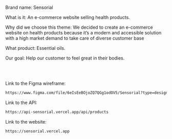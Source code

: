 Brand name: Sensorial

What is it: An e-commerce website selling health products.

Why did we choose this theme: We decided to create an e-commerce website on health products because it’s a modern and accessible solution with a high market demand to take care of diverse customer base

What product: Essential oils.

Our goal: Help our customer to feel great in their bodies.

<br>
<br>

Link to the Figma wireframe:
```bash
https://www.figma.com/file/6eIsEeBOjoZQ7QGg1odOV5/Sensorial?type=design&node-id=0%3A1&mode=design&t=FqN8KX7RRHnCQifh-1
```

Link to the API:
```bash
https://api-sensorial.vercel.app/api/products
```

Link to the website:
```bash
https://sensorial.vercel.app
```
